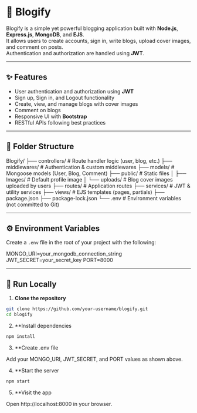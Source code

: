 # 📖 Blogify

Blogify is a simple yet powerful blogging application built with **Node.js**, **Express.js**, **MongoDB**, and **EJS**.  
It allows users to create accounts, sign in, write blogs, upload cover images, and comment on posts.  
Authentication and authorization are handled using **JWT**.

---

## ✨ Features

- User authentication and authorization using **JWT**  
- Sign up, Sign in, and Logout functionality  
- Create, view, and manage blogs with cover images  
- Comment on blogs  
- Responsive UI with **Bootstrap**  
- RESTful APIs following best practices  

---

## 📂 Folder Structure

Blogify/
├── controllers/ # Route handler logic (user, blog, etc.)
├── middlewares/ # Authentication & custom middlewares
├── models/ # Mongoose models (User, Blog, Comment)
├── public/ # Static files
│ ├── Images/ # Default profile image
│ └── uploads/ # Blog cover images uploaded by users
├── routes/ # Application routes
├── services/ # JWT & utility services
├── views/ # EJS templates (pages, partials)
├── package.json
├── package-lock.json
└── .env # Environment variables (not committed to Git)

---

## ⚙️ Environment Variables

Create a `.env` file in the root of your project with the following:

MONGO_URI=your_mongodb_connection_string
JWT_SECRET=your_secret_key
PORT=8000

---

## 🚀 Run Locally

1. **Clone the repository**

```bash
git clone https://github.com/your-username/blogify.git
cd blogify
```
2. **Install dependencies

```bash
npm install
```
3. **Create .env file

Add your MONGO_URI, JWT_SECRET, and PORT values as shown above.

4. **Start the server

```bash
npm start
```
5. **Visit the app

Open http://localhost:8000 in your browser.
